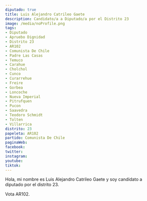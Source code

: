 ```yaml
---
diputado: true
title: Luis Alejandro Catrileo Gaete
description: Candidato/a a Diputado/a por el Distrito 23
image: /media/noProfile.png
tags:
- Diputado
- Apruebo Dignidad
- Distrito 23
- AR102
- Comunista De Chile
- Padre Las Casas
- Temuco
- Carahue
- Cholchol
- Cunco
- Curarrehue
- Freire
- Gorbea
- Loncoche
- Nueva Imperial
- Pitrufquen
- Pucon
- Saavedra
- Teodoro Schmidt
- Tolten
- Villarrica
distrito: 23
papeleta: AR102
partido: Comunista De Chile
paginaWeb:
facebook:
twitter:
instagram:
youtube:
tiktok:
---
```

Hola, mi nombre es Luis Alejandro Catrileo Gaete y soy candidato a diputado por el distrito 23.

Vota AR102.